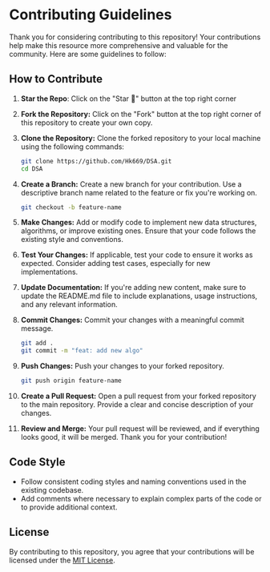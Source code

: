 # Contributing Guidelines

Thank you for considering contributing to this repository! Your contributions help make this resource more comprehensive and valuable for the community. Here are some guidelines to follow:

## How to Contribute

1. **Star the Repo**: Click on the "Star 🌟" button at the top right corner

2. **Fork the Repository:** Click on the "Fork" button at the top right corner of this repository to create your own copy.

2. **Clone the Repository:** Clone the forked repository to your local machine using the following commands:

   ```bash
   git clone https://github.com/Hk669/DSA.git
   cd DSA
   ```

3. **Create a Branch:** Create a new branch for your contribution. Use a descriptive branch name related to the feature or fix you're working on.

   ```bash
   git checkout -b feature-name
   ```

4. **Make Changes:** Add or modify code to implement new data structures, algorithms, or improve existing ones. Ensure that your code follows the existing style and conventions.

5. **Test Your Changes:** If applicable, test your code to ensure it works as expected. Consider adding test cases, especially for new implementations.

6. **Update Documentation:** If you're adding new content, make sure to update the README.md file to include explanations, usage instructions, and any relevant information.

7. **Commit Changes:** Commit your changes with a meaningful commit message. 

   ```bash
   git add .
   git commit -m "feat: add new algo"
   ```

8. **Push Changes:** Push your changes to your forked repository.

   ```bash
   git push origin feature-name
   ```

9. **Create a Pull Request:** Open a pull request from your forked repository to the main repository. Provide a clear and concise description of your changes.

10. **Review and Merge:** Your pull request will be reviewed, and if everything looks good, it will be merged. Thank you for your contribution!

## Code Style

- Follow consistent coding styles and naming conventions used in the existing codebase.
- Add comments where necessary to explain complex parts of the code or to provide additional context.


## License

By contributing to this repository, you agree that your contributions will be licensed under the [MIT License](LICENSE).